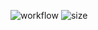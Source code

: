 ![workflow](https://github.com/matonico/SET08103/actions/workflows/main.yml/badge.svg)
![size](https://img.shields.io/tokei/lines/github/matonico/SET08103)
